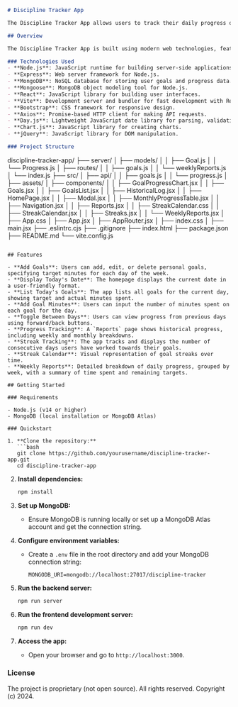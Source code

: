```markdown
# Discipline Tracker App

The Discipline Tracker App allows users to track their daily progress on personal goals, enabling them to see how their discipline evolves over time. The app provides an intuitive interface for goal management and progress tracking, fostering accountability and motivation.

## Overview

The Discipline Tracker App is built using modern web technologies, featuring a React frontend and a Node.js backend with Express and MongoDB. The architecture ensures a responsive and interactive user experience, while the backend manages data persistence and retrieval.

### Technologies Used
- **Node.js**: JavaScript runtime for building server-side applications.
- **Express**: Web server framework for Node.js.
- **MongoDB**: NoSQL database for storing user goals and progress data.
- **Mongoose**: MongoDB object modeling tool for Node.js.
- **React**: JavaScript library for building user interfaces.
- **Vite**: Development server and bundler for fast development with React.
- **Bootstrap**: CSS framework for responsive design.
- **Axios**: Promise-based HTTP client for making API requests.
- **Day.js**: Lightweight JavaScript date library for parsing, validating, manipulating, and formatting dates.
- **Chart.js**: JavaScript library for creating charts.
- **jQuery**: JavaScript library for DOM manipulation.

### Project Structure
```
discipline-tracker-app/
├── server/
│   ├── models/
│   │   ├── Goal.js
│   │   └── Progress.js
│   ├── routes/
│   │   ├── goals.js
│   │   └── weeklyReports.js
│   └── index.js
├── src/
│   ├── api/
│   │   ├── goals.js
│   │   └── progress.js
│   ├── assets/
│   ├── components/
│   │   ├── GoalProgressChart.jsx
│   │   ├── Goals.jsx
│   │   ├── GoalsList.jsx
│   │   ├── HistoricalLog.jsx
│   │   ├── HomePage.jsx
│   │   ├── Modal.jsx
│   │   ├── MonthlyProgressTable.jsx
│   │   ├── Navigation.jsx
│   │   ├── Reports.jsx
│   │   ├── StreakCalendar.css
│   │   ├── StreakCalendar.jsx
│   │   ├── Streaks.jsx
│   │   └── WeeklyReports.jsx
│   ├── App.css
│   ├── App.jsx
│   ├── AppRouter.jsx
│   ├── index.css
│   ├── main.jsx
├── .eslintrc.cjs
├── .gitignore
├── index.html
├── package.json
├── README.md
└── vite.config.js
```

## Features

- **Add Goals**: Users can add, edit, or delete personal goals, specifying target minutes for each day of the week.
- **Display Today's Date**: The homepage displays the current date in a user-friendly format.
- **List Today's Goals**: The app lists all goals for the current day, showing target and actual minutes spent.
- **Add Goal Minutes**: Users can input the number of minutes spent on each goal for the day.
- **Toggle Between Days**: Users can view progress from previous days using forward/back buttons.
- **Progress Tracking**: A `Reports` page shows historical progress, including weekly and monthly breakdowns.
- **Streak Tracking**: The app tracks and displays the number of consecutive days users have worked towards their goals.
- **Streak Calendar**: Visual representation of goal streaks over time.
- **Weekly Reports**: Detailed breakdown of daily progress, grouped by week, with a summary of time spent and remaining targets.

## Getting Started

### Requirements

- Node.js (v14 or higher)
- MongoDB (local installation or MongoDB Atlas)

### Quickstart

1. **Clone the repository:**
   ```bash
   git clone https://github.com/yourusername/discipline-tracker-app.git
   cd discipline-tracker-app
   ```

2. **Install dependencies:**
   ```bash
   npm install
   ```

3. **Set up MongoDB:**
   - Ensure MongoDB is running locally or set up a MongoDB Atlas account and get the connection string.

4. **Configure environment variables:**
   - Create a `.env` file in the root directory and add your MongoDB connection string:
     ```
     MONGODB_URI=mongodb://localhost:27017/discipline-tracker
     ```

5. **Run the backend server:**
   ```bash
   npm run server
   ```

6. **Run the frontend development server:**
   ```bash
   npm run dev
   ```

7. **Access the app:**
   - Open your browser and go to `http://localhost:3000`.

### License

The project is proprietary (not open source). All rights reserved. Copyright (c) 2024.
```